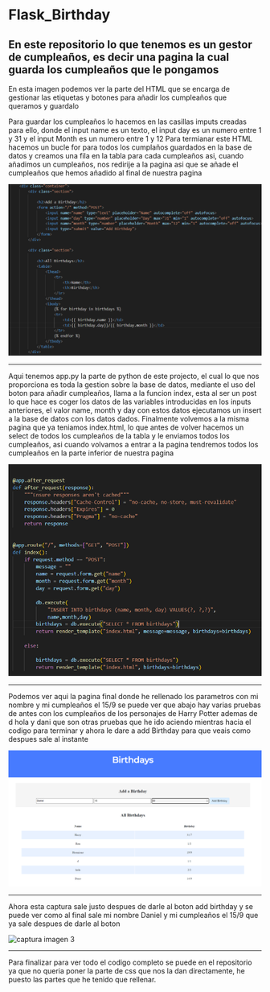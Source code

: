 # Flask_Birthday

En este repositorio lo que tenemos es un gestor de cumpleaños, es decir una pagina la cual guarda los cumpleaños que le pongamos
---

En esta imagen podemos ver la parte del HTML que se encarga de gestionar las etiquetas y botones para añadir los cumpleaños que queramos y guardalo

Para guardar los cumpleaños lo hacemos en las casillas imputs creadas para ello, donde el input name es un texto, el input day es un numero entre 1 y 31 y el input Month es un numero entre 1 y 12
Para termianar este HTML hacemos un bucle for para todos los cumplaños guardados en la base de datos y creamos una fila en la tabla para cada cumpleaños asi, cuando añadimos un cumpleaños, nos redirije a la pagina asi que se añade el cumpleaños que hemos añadido al final de nuestra pagina

![captura imagen 1](imagenes/index.png)

---

Aqui tenemos app.py la parte de python de este projecto, el cual lo que nos proporciona es toda la gestion sobre la base de datos, mediante el uso del boton para añadir cumpleaños, llama a la funcion index, esta al ser un post lo que hace es coger los datos de las variables introducidas en los inputs anteriores, el valor name, month y day con estos datos ejecutamos un insert a la base de datos con los datos dados. Finalmente volvemos a la misma pagina que ya teniamos index.html, lo que antes de volver hacemos un select de todos los cumpleaños de la tabla y le enviamos todos los cumpleaños, asi cuando volvamos a entrar a la pagina tendremos todos los cumpleaños en la parte inferior de nuestra pagina

![captura imagen 2](imagenes/app.png)

---

Podemos ver aqui la pagina final donde he rellenado los parametros con mi nombre y mi cumpleaños el 15/9 se puede ver que abajo hay varias pruebas de antes con los cumpleaños de los personajes de Harry Potter ademas de d hola y dani que son otras pruebas que he ido aciendo mientras hacia el codigo para terminar y ahora le dare a add Birthday para que veais como despues sale al instante 

![captura imagen 3](imagenes/Cumple.png)

---

Ahora esta captura sale justo despues de darle al boton add birthday y se puede ver como al final sale mi nombre Daniel y mi cumpleaños el 15/9 que ya sale despues de darle al boton 

![captura imagen 3](imagenes/Cumple2png)

---

Para finalizar para ver todo el codigo completo se puede en el repositorio ya que no queria poner la parte de css que nos la dan directamente, he puesto las partes que he tenido que rellenar.
